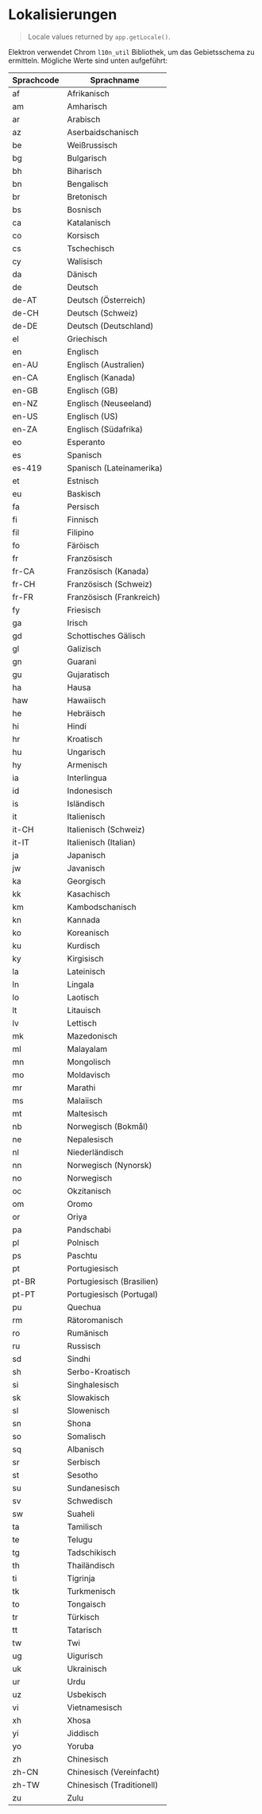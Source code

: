 # Lokalisierungen

> Locale values returned by `app.getLocale()`.

Elektron verwendet Chrom `l10n_util` Bibliothek, um das Gebietsschema zu ermitteln. Mögliche Werte sind unten aufgeführt:

| Sprachcode | Sprachname                |
| ---------- | ------------------------- |
| af         | Afrikanisch               |
| am         | Amharisch                 |
| ar         | Arabisch                  |
| az         | Aserbaidschanisch         |
| be         | Weißrussisch              |
| bg         | Bulgarisch                |
| bh         | Biharisch                 |
| bn         | Bengalisch                |
| br         | Bretonisch                |
| bs         | Bosnisch                  |
| ca         | Katalanisch               |
| co         | Korsisch                  |
| cs         | Tschechisch               |
| cy         | Walisisch                 |
| da         | Dänisch                   |
| de         | Deutsch                   |
| de-AT      | Deutsch (Österreich)      |
| de-CH      | Deutsch (Schweiz)         |
| de-DE      | Deutsch (Deutschland)     |
| el         | Griechisch                |
| en         | Englisch                  |
| en-AU      | Englisch (Australien)     |
| en-CA      | Englisch (Kanada)         |
| en-GB      | Englisch (GB)             |
| en-NZ      | Englisch (Neuseeland)     |
| en-US      | Englisch (US)             |
| en-ZA      | Englisch (Südafrika)      |
| eo         | Esperanto                 |
| es         | Spanisch                  |
| es-419     | Spanisch (Lateinamerika)  |
| et         | Estnisch                  |
| eu         | Baskisch                  |
| fa         | Persisch                  |
| fi         | Finnisch                  |
| fil        | Filipino                  |
| fo         | Färöisch                  |
| fr         | Französisch               |
| fr-CA      | Französisch (Kanada)      |
| fr-CH      | Französisch (Schweiz)     |
| fr-FR      | Französisch (Frankreich)  |
| fy         | Friesisch                 |
| ga         | Irisch                    |
| gd         | Schottisches Gälisch      |
| gl         | Galizisch                 |
| gn         | Guarani                   |
| gu         | Gujaratisch               |
| ha         | Hausa                     |
| haw        | Hawaiisch                 |
| he         | Hebräisch                 |
| hi         | Hindi                     |
| hr         | Kroatisch                 |
| hu         | Ungarisch                 |
| hy         | Armenisch                 |
| ia         | Interlingua               |
| id         | Indonesisch               |
| is         | Isländisch                |
| it         | Italienisch               |
| it-CH      | Italienisch (Schweiz)     |
| it-IT      | Italienisch (Italian)     |
| ja         | Japanisch                 |
| jw         | Javanisch                 |
| ka         | Georgisch                 |
| kk         | Kasachisch                |
| km         | Kambodschanisch           |
| kn         | Kannada                   |
| ko         | Koreanisch                |
| ku         | Kurdisch                  |
| ky         | Kirgisisch                |
| la         | Lateinisch                |
| ln         | Lingala                   |
| lo         | Laotisch                  |
| lt         | Litauisch                 |
| lv         | Lettisch                  |
| mk         | Mazedonisch               |
| ml         | Malayalam                 |
| mn         | Mongolisch                |
| mo         | Moldavisch                |
| mr         | Marathi                   |
| ms         | Malaiisch                 |
| mt         | Maltesisch                |
| nb         | Norwegisch (Bokmål)       |
| ne         | Nepalesisch               |
| nl         | Niederländisch            |
| nn         | Norwegisch (Nynorsk)      |
| no         | Norwegisch                |
| oc         | Okzitanisch               |
| om         | Oromo                     |
| or         | Oriya                     |
| pa         | Pandschabi                |
| pl         | Polnisch                  |
| ps         | Paschtu                   |
| pt         | Portugiesisch             |
| pt-BR      | Portugiesisch (Brasilien) |
| pt-PT      | Portugiesisch (Portugal)  |
| pu         | Quechua                   |
| rm         | Rätoromanisch             |
| ro         | Rumänisch                 |
| ru         | Russisch                  |
| sd         | Sindhi                    |
| sh         | Serbo-Kroatisch           |
| si         | Singhalesisch             |
| sk         | Slowakisch                |
| sl         | Slowenisch                |
| sn         | Shona                     |
| so         | Somalisch                 |
| sq         | Albanisch                 |
| sr         | Serbisch                  |
| st         | Sesotho                   |
| su         | Sundanesisch              |
| sv         | Schwedisch                |
| sw         | Suaheli                   |
| ta         | Tamilisch                 |
| te         | Telugu                    |
| tg         | Tadschikisch              |
| th         | Thailändisch              |
| ti         | Tigrinja                  |
| tk         | Turkmenisch               |
| to         | Tongaisch                 |
| tr         | Türkisch                  |
| tt         | Tatarisch                 |
| tw         | Twi                       |
| ug         | Uigurisch                 |
| uk         | Ukrainisch                |
| ur         | Urdu                      |
| uz         | Usbekisch                 |
| vi         | Vietnamesisch             |
| xh         | Xhosa                     |
| yi         | Jiddisch                  |
| yo         | Yoruba                    |
| zh         | Chinesisch                |
| zh-CN      | Chinesisch (Vereinfacht)  |
| zh-TW      | Chinesisch (Traditionell) |
| zu         | Zulu                      |